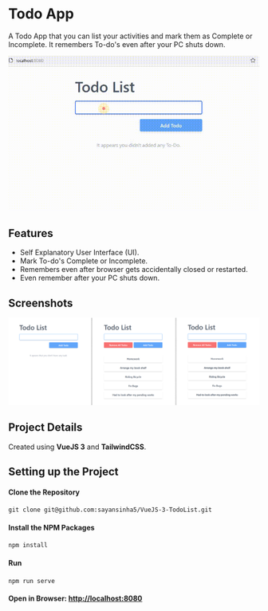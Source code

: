 # Todo App

A Todo App that you can list your activities and mark them as Complete or Incomplete. It remembers To-do's even after your PC shuts down.

![App Showcase](/images/todo_demo.gif "App Demo")

## Features
- Self Explanatory User Interface (UI).
- Mark To-do's Complete or Incomplete.
- Remembers even after browser gets accidentally closed or restarted.
- Even remember after your PC shuts down.



## Screenshots
![App Showcase](/images/screenshots.png "App Showcase")


## Project Details
Created using <strong>VueJS 3</strong> and <strong>TailwindCSS</strong>.


## Setting up the Project

#### Clone the Repository
```
git clone git@github.com:sayansinha5/VueJS-3-TodoList.git
```

#### Install the NPM Packages
```
npm install
```

#### Run
```
npm run serve
```

#### Open in Browser: [http://localhost:8080](http://localhost:8080)
